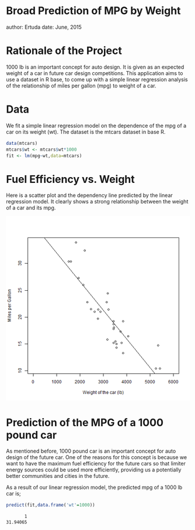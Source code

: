 Broad Prediction of MPG by Weight
========================================================
author: Ertuda
date: June, 2015

Rationale of the Project
========================================================


1000 lb is an important concept for auto design. It is given as an expected weight of a car in future car design competitions. This application aims to use a dataset in R base, to come up with a simple linear regression analysis of the relationship of miles per gallon (mpg) to weight of a car. 



Data
========================================================

We fit a simple linear regression model on the dependence of the 
mpg of a car on its weight (wt). The dataset is the mtcars dataset
in base R. 


```r
data(mtcars)
mtcars$wt <- mtcars$wt*1000
fit <- lm(mpg~wt,data=mtcars)
```

Fuel Efficiency vs. Weight
========================================================

Here is a scatter plot and the dependency line predicted by the 
linear regression model. It clearly shows a strong relationship
between the weight of a car and its mpg.

![plot of chunk unnamed-chunk-2](DP_proj_prest-figure/unnamed-chunk-2-1.png) 

Prediction of the MPG of a 1000 pound car
========================================================

As mentioned before, 1000 pound car is an important concept for 
auto design of the future car. One of the reasons for this concept is 
because we want to have the maximum fuel efficiency for the future
cars so that limiter energy sources could be used more efficiently,
providing us a potentially better communities and cities in the future.

As a result of our linear regression model, the predicted mpg of 
a 1000 lb car is; 

```r
predict(fit,data.frame('wt'=1000))
```

```
       1 
31.94065 
```
